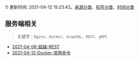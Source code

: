 :alarm_clock: 更新时间: 2021-04-12 15:23:42。[来源分类](../README.md)、[标签分类](../TAGS.md)、[时间分类](../TIMELINE.md)

## 服务端相关


> 关键字：`Nginx`、`Docker`、`GraphQL`、`REST`、`gRPC`



- [2021-04-08-超越-REST](https://www.ershicimi.com/p/dfd20f58fdae2a5a43556e599f335754) 
- [2021-04-12-Docker-常用命令](https://toutiao.io/k/fszlt1x) 